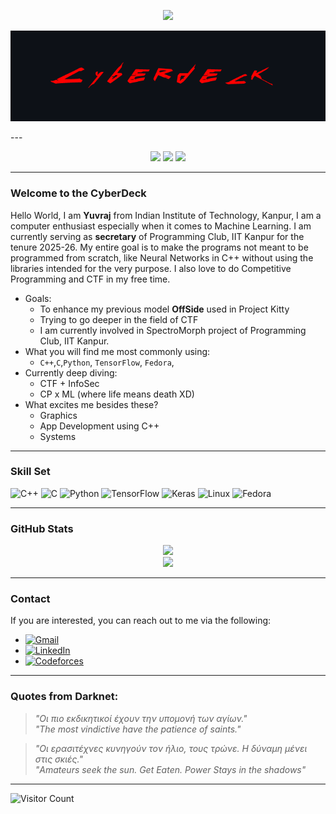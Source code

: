 <!-- Header Image -->
<p align="center">
  <img src="https://readme-typing-svg.herokuapp.com?font=Orbitron&size=24&duration=3000&color=FF0055&center=true&vCenter=true&width=600&lines=console.log('Hello+Cyber+World');Welcome+to+Cyberdeck" />
</p>

<p align="center">
  <img src="https://github.com/NovaPrime2077/NovaPrime2077/blob/main/Cyberdeck2.png" alt="NovaPrime2077 Cyberpunk Banner" />
</p>
---



<p align="center">
  <img src="https://img.shields.io/badge/Status-Cyberdeck_Active-c414ff?style=flat-square&labelColor=52000b&color=fc0505" />
  <img src="https://img.shields.io/badge/Linux-Kernel_User-25f7f0?style=flat-square&logo=linux&logoColor=faf737&labelColor=gray" />
  <img src="https://img.shields.io/badge/TensorFlow-Debugger-%2364b5f6?style=flat-square&logo=tensorflow&logoColor=FF6F00&labelColor=white" />
</p>





---

### Welcome to the CyberDeck
Hello World, I am **Yuvraj** from Indian Institute of Technology, Kanpur, I am a computer enthusiast especially when it comes to Machine Learning. I am currently serving as **secretary** of Programming Club, IIT Kanpur for the tenure 2025-26.
My entire goal is to make the programs not meant to be programmed from scratch, like Neural Networks in C++ without using the libraries intended for the very purpose.
I also love to do Competitive Programming and CTF in my free time.

- Goals:
  - To enhance my previous model **OffSide** used in Project Kitty
  - Trying to go deeper in the field of CTF
  - I am currently involved in SpectroMorph project of Programming Club, IIT Kanpur.
- What you will find me most commonly using:
  - `C++`,`C`,`Python`, `TensorFlow`, `Fedora`,
- Currently deep diving:
  - CTF + InfoSec
  - CP x ML (where life means death XD)
- What excites me besides these?
  - Graphics
  - App Development using C++
  - Systems
---

###  Skill Set

![C++](https://img.shields.io/badge/-C++-0f0f0f?style=flat-square&logo=c%2b%2b&logoColor=00fff0)
![C](https://img.shields.io/badge/-C-0f0f0f?style=flat-square&logo=c&logoColor=A8B9CC)
![Python](https://img.shields.io/badge/-Python-0f0f0f?style=flat-square&logo=python&logoColor=00fff0)
![TensorFlow](https://img.shields.io/badge/-TensorFlow-0f0f0f?style=flat-square&logo=tensorflow&logoColor=FF6F00)
![Keras](https://img.shields.io/badge/-Keras-0f0f0f?style=flat-square&logo=keras&logoColor=D00000)
![Linux](https://img.shields.io/badge/-Linux-0f0f0f?style=flat-square&logo=linux&logoColor=FCC624)
![Fedora](https://img.shields.io/badge/-Fedora-0f0f0f?style=flat-square&logo=fedora&logoColor=00fff0)

---

### GitHub Stats
<p align="center">
  <img src="https://github-readme-stats.vercel.app/api?username=novaprime2077&theme=radical&show_icons=true&hide_border=true" />
  <br/>
  <img src="https://github-readme-streak-stats.herokuapp.com/?user=novaprime2077&theme=radical&hide_border=true"/>
</p>

---

### Contact
If you are interested, you can reach out to me via the following:
- [![Gmail](https://img.shields.io/badge/Gmail-D14836?style=flat-square&logo=gmail&logoColor=white)](mailto:hypernova2189@gmail.com)
- [![LinkedIn](https://img.shields.io/badge/LinkedIn-0A66C2?style=flat-square&logo=linkedin&logoColor=white)](https://www.linkedin.com/in/yuvraj-singh-nirban-6bb016317/)
- [![Codeforces](https://img.shields.io/badge/Codeforces-1F8ACB?style=flat-square&logo=codeforces&logoColor=white)](https://codeforces.com/profile/NovaPrime2077)
---

### Quotes from Darknet:
> *"Οι πιο εκδικητικοί έχουν την υπομονή των αγίων."*  
> *"The most vindictive have the patience of saints."*

> *"Οι ερασιτέχνες κυνηγούν τον ήλιο, τους τρώνε. Η δύναμη μένει στις σκιές."*  
> *"Amateurs seek the sun. Get Eaten. Power Stays in the shadows"*


---
![Visitor Count](https://profile-counter.glitch.me/NovaPrime2077/count.svg)
